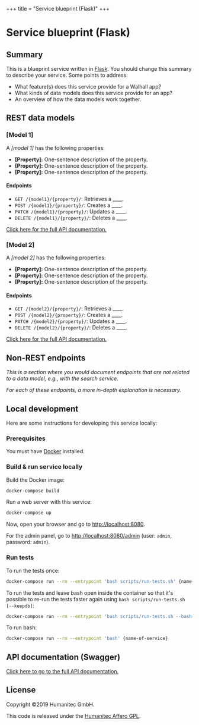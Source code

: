 +++
title = "Service blueprint (Flask)"
+++

# Service blueprint (Flask)

## Summary

This is a blueprint service written in [Flask](http://flask.pocoo.org/). You should change this summary to describe your service. Some points to address:

-  What feature(s) does this service provide for a Walhall app?
-  What kinds of data models does this service provide for an app?
-  An overview of how the data models work together.

## REST data models

### [Model 1]

A _[model 1]_ has the following properties:

-  **[Property]:** One-sentence description of the property.
-  **[Property]:** One-sentence description of the property.
-  **[Property]:** One-sentence description of the property.

#### Endpoints

-  `GET /{model1}/{property}/`: Retrieves a ____.
-  `POST /{model1}/{property}/`: Creates a ____.
-  `PATCH /{model1}/{property}/`: Updates a ____.
-  `DELETE /{model1}/{property}/`: Deletes a ____.

[Click here for the full API documentation.](#point-this-link-to-swagger-docs)

### [Model 2]

A _[model 2]_ has the following properties:

-  **[Property]:** One-sentence description of the property.
-  **[Property]:** One-sentence description of the property.
-  **[Property]:** One-sentence description of the property.

#### Endpoints

-  `GET /{model2}/{property}/`: Retrieves a ____.
-  `POST /{model2}/{property}/`: Creates a ____.
-  `PATCH /{model2}/{property}/`: Updates a ____.
-  `DELETE /{model2}/{property}/`: Deletes a ____.

[Click here for the full API documentation.](#point-this-link-to-swagger-docs)

## Non-REST endpoints

_This is a section where you would document endpoints that are not related to a data model, e.g., with the search service._

_For each of these endpoints, a more in-depth explanation is necessary._

<!-- 
## Connection to BiFrost

-  How does this blueprint use the BiFrost API?
-  How does this blueprint use the core data models?

 -->

## Local development

Here are some instructions for developing this service locally:

### Prerequisites

You must have [Docker](https://www.docker.com/) installed.

### Build & run service locally

Build the Docker image:

```bash
docker-compose build
```

Run a web server with this service:

```bash
docker-compose up
```

Now, open your browser and go to [http://localhost:8080](http://localhost:8080).

For the admin panel, go to [http://localhost:8080/admin](http://localhost:8080/admin)
(user: `admin`, password: `admin`).

### Run tests

To run the tests once:

```bash
docker-compose run --rm --entrypoint 'bash scripts/run-tests.sh' {name-of-service}
```

To run the tests and leave bash open inside the container so that it's possible to
re-run the tests faster again using `bash scripts/run-tests.sh [--keepdb]`:

```bash
docker-compose run --rm --entrypoint 'bash scripts/run-tests.sh --bash-on-finish' {name-of-service}
```

To run bash:

```bash
docker-compose run --rm --entrypoint 'bash' {name-of-service}
```

## API documentation (Swagger)

[Click here to go to the full API documentation.](/{path-to-the-api-docs})

## License

Copyright &#169;2019 Humanitec GmbH.

This code is released under the [Humanitec Affero GPL](LICENSE).
